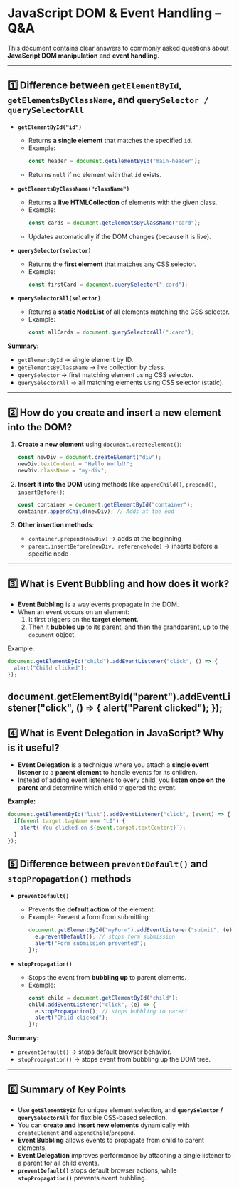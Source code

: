 # JavaScript DOM & Event Handling – Q&A

This document contains clear answers to commonly asked questions about **JavaScript DOM manipulation** and **event handling**.

---

## 1️⃣ Difference between `getElementById`, `getElementsByClassName`, and `querySelector / querySelectorAll`

- **`getElementById("id")`**
  - Returns **a single element** that matches the specified `id`.
  - Example:
    ```javascript
    const header = document.getElementById("main-header");
    ```
  - Returns `null` if no element with that `id` exists.
  
- **`getElementsByClassName("className")`**
  - Returns a **live HTMLCollection** of elements with the given class.
  - Example:
    ```javascript
    const cards = document.getElementsByClassName("card");
    ```
  - Updates automatically if the DOM changes (because it is live).

- **`querySelector(selector)`**
  - Returns the **first element** that matches any CSS selector.
  - Example:
    ```javascript
    const firstCard = document.querySelector(".card");
    ```

- **`querySelectorAll(selector)`**
  - Returns a **static NodeList** of all elements matching the CSS selector.
  - Example:
    ```javascript
    const allCards = document.querySelectorAll(".card");
    ```

**Summary:**  
- `getElementById` → single element by ID.  
- `getElementsByClassName` → live collection by class.  
- `querySelector` → first matching element using CSS selector.  
- `querySelectorAll` → all matching elements using CSS selector (static).

---

## 2️⃣ How do you create and insert a new element into the DOM?

1. **Create a new element** using `document.createElement()`:
    ```javascript
    const newDiv = document.createElement("div");
    newDiv.textContent = "Hello World!";
    newDiv.className = "my-div";
    ```

2. **Insert it into the DOM** using methods like `appendChild()`, `prepend()`, `insertBefore()`:
    ```javascript
    const container = document.getElementById("container");
    container.appendChild(newDiv); // Adds at the end
    ```

3. **Other insertion methods**:
    - `container.prepend(newDiv)` → adds at the beginning
    - `parent.insertBefore(newDiv, referenceNode)` → inserts before a specific node

---

## 3️⃣ What is Event Bubbling and how does it work?

- **Event Bubbling** is a way events propagate in the DOM.
- When an event occurs on an element:
  1. It first triggers on the **target element**.
  2. Then it **bubbles up** to its parent, and then the grandparent, up to the `document` object.
  
Example:
```javascript
document.getElementById("child").addEventListener("click", () => {
  alert("Child clicked");
});
```

document.getElementById("parent").addEventListener("click", () => {
  alert("Parent clicked");
});
---
## 4️⃣ What is Event Delegation in JavaScript? Why is it useful?

- **Event Delegation** is a technique where you attach a **single event listener** to a **parent element** to handle events for its children.
- Instead of adding event listeners to every child, you **listen once on the parent** and determine which child triggered the event.

**Example:**
```javascript
document.getElementById("list").addEventListener("click", (event) => {
  if(event.target.tagName === "LI") {
    alert(`You clicked on ${event.target.textContent}`);
  }
});
```
## 5️⃣ Difference between `preventDefault()` and `stopPropagation()` methods

- **`preventDefault()`**
  - Prevents the **default action** of the element.
  - Example: Prevent a form from submitting:
    ```javascript
    document.getElementById("myForm").addEventListener("submit", (e) => {
      e.preventDefault(); // stops form submission
      alert("Form submission prevented");
    });
    ```

- **`stopPropagation()`**
  - Stops the event from **bubbling up** to parent elements.
  - Example:
    ```javascript
    const child = document.getElementById("child");
    child.addEventListener("click", (e) => {
      e.stopPropagation(); // stops bubbling to parent
      alert("Child clicked");
    });
    ```

**Summary:**  
- `preventDefault()` → stops default browser behavior.  
- `stopPropagation()` → stops event from bubbling up the DOM tree.

---

## 6️⃣ Summary of Key Points

- Use **`getElementById`** for unique element selection, and **`querySelector` / `querySelectorAll`** for flexible CSS-based selection.
- You can **create and insert new elements** dynamically with `createElement` and `appendChild`/`prepend`.
- **Event Bubbling** allows events to propagate from child to parent elements.
- **Event Delegation** improves performance by attaching a single listener to a parent for all child events.
- **`preventDefault()`** stops default browser actions, while **`stopPropagation()`** prevents event bubbling.


